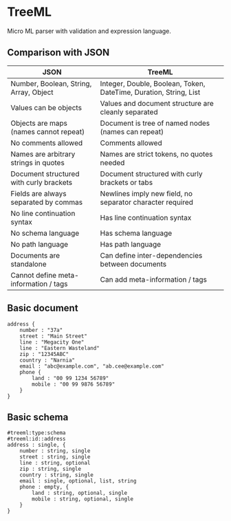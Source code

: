 # TreeML
Micro ML parser with validation and expression language.

## Comparison with JSON

| JSON | TreeML |
|---|---|
| Number, Boolean, String, Array, Object | Integer, Double, Boolean, Token, DateTime, Duration, String, List |
| Values can be objects | Values and document structure are cleanly separated |
| Objects are maps (names cannot repeat) | Document is tree of named nodes (names can repeat) |
| No comments allowed | Comments allowed |
| Names are arbitrary strings in quotes | Names are strict tokens, no quotes needed |
| Document structured with curly brackets | Document structured with curly brackets or tabs |
| Fields are always separated by commas | Newlines imply new field, no separator character required |
| No line continuation syntax | Has line continuation syntax |
| No schema language | Has schema language |
| No path language | Has path language |
| Documents are standalone | Can define inter-dependencies between documents |
| Cannot define meta-information / tags | Can add meta-information / tags |

## Basic document

```
address {
    number : "37a"
    street : "Main Street"
    line : "Megacity One"
    line : "Eastern Wasteland"
    zip : "12345ABC"
    country : "Narnia"
    email : "abc@example.com", "ab.cee@example.com"
    phone {
        land : "00 99 1234 56789"
        mobile : "00 99 9876 56789"
    }
}
```

## Basic schema

```
#treeml:type:schema
#treeml:id::address
address : single, {
    number : string, single
    street : string, single
    line : string, optional
    zip : string, single
    country : string, single
    email : single, optional, list, string
    phone : empty, {
        land : string, optional, single
        mobile : string, optional, single
    }
}
```